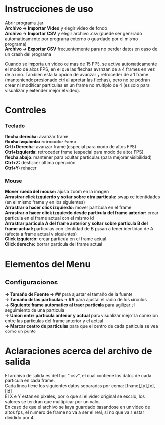 # Instrucciones de uso

Abrir programa .jar  
**Archivo -> Importar Video** y elegir video de fondo  
**Archivo -> Importar CSV** y elegir archivo .csv (puede ser generado automaticamente por programa externo o guardado por el mismo programa)  
**Archivo -> Exportar CSV** frecuentemente para no perder datos en caso de un crash del programa  

Cuando se importa un video de mas de 15 FPS, se activa automaticamente el modo de altos FPS, en el que las flechas avanzan de a 4 frames en vez de a uno. Tambien esta la opcion de avanzar y retroceder de a 1 frame (manteniendo presionado ctrl al apretar las flechas), pero no se podran crear ni modificar particulas en un frame no multiplo de 4 (es solo para visualizar y entender mejor el video).

# Controles  
### Teclado  
**flecha derecha:** avanzar frame  
**flecha izquierda:** retroceder frame  
**Crtl+Derecha:** avanzar frame (especial para modo de altos FPS)  
**Ctrl+Izquierda:** retroceder frame (especial para modo de altos FPS)  
**flecha abajo:** mantener para ocultar particulas (para mejorar visibilidad)  
**Ctrl+Z:** deshacer última operación  
**Ctrl+Y:** rehacer  

### Mouse  
**Mover rueda del mouse:** ajusta zoom en la imagen  
**Arrastrar click izquierdo y soltar sobre otra particula:** swap de identidades (en el mismo frame y en los siguientes)  
**Arrastrar o hacer click izquierdo:** mover particula en el frame  
**Arrastrar o hacer click izquierdo desde particula del frame anterior:** crear particula en el frame actual con el mismo id  
**Arrastrar particula A del frame anterior y soltar sobre particula B del frame actual:** particulas con identidad de B pasan a tener identidad de A (afecta a frame actual y siguientes)  
**Click izquierdo:** crear particula en el frame actual  
**Click derecho:** borrar particula del frame actual  

# Elementos del Menu  
## Configuraciones  
**-> Tamaño de Fuente -> \#\#** para ajustar el tamaño de la fuente  
**-> Tamaño de las particulas -> \#\#** para ajustar el radio de los circulos  
**-> Siguiente frame automatico al traer particula** para agilizar el seguimiento de una particula  
**-> Union entre particula anterior y actual** para visualizar mejor la conexion entre las particulas del frame anterior y el actual  
**-> Marcar centro de particulas** para que el centro de cada particula se vea como un punto  


# Aclaraciones acerca del archivo de salida
El archivo de salida es del tipo ".csv", el cual contiene los datos de cada particula en cada frame.  
Cada linea tiene los siguientes datos separados por coma: [frame],[y],[x],[id]  
El X e Y estan en pixeles, por lo que si el video original se escalo, los valores se tendran que multiplicar por un valor.  
En caso de que el archivo se haya guardado basandose en un video de altos fps, el numero de frame no va a ser el real, si no que va a estar dividido por 4.

